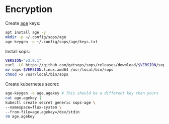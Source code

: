 # Encryption

Create [age](https://age-encryption.org/) keys:

```bash
apt install age -y
mkdir -p ~/.config/sops/age
age-keygen -o ~/.config/sops/age/keys.txt
```

Install sops:

```bash
VERSION="v3.9.1"
curl -LO https://github.com/getsops/sops/releases/download/$VERSION/sops-$VERSION.linux.amd64
mv sops-$VERSION.linux.amd64 /usr/local/bin/sops
chmod +x /usr/local/bin/sops
```

Create kubernetes secret:

```bash
age-keygen -o age.agekey # This should be a different key than yours
cat age.agekey |
kubectl create secret generic sops-age \
--namespace=flux-system \
--from-file=age.agekey=/dev/stdin
rm age.agekey
```